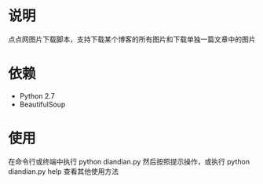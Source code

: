 说明
====
点点网图片下载脚本，支持下载某个博客的所有图片和下载单独一篇文章中的图片

依赖
====
* Python 2.7
* BeautifulSoup

使用
====
在命令行或终端中执行 python diandian.py 然后按照提示操作，或执行 python diandian.py help 查看其他使用方法
